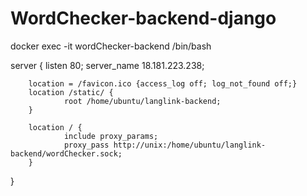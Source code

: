 # WordChecker-backend-django

docker exec -it wordChecker-backend /bin/bash


server {
        listen 80;
        server_name 18.181.223.238;

        location = /favicon.ico {access_log off; log_not_found off;}
        location /static/ {
                root /home/ubuntu/langlink-backend;
        }

        location / {
                include proxy_params;
                proxy_pass http://unix:/home/ubuntu/langlink-backend/wordChecker.sock;
        }
}